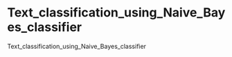 # Text_classification_using_Naive_Bayes_classifier
Text_classification_using_Naive_Bayes_classifier
